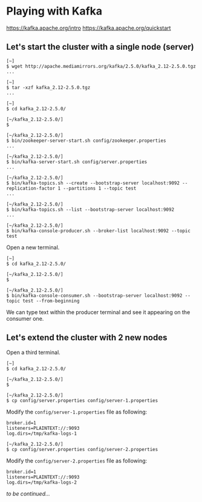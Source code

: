# Playing with Kafka

<https://kafka.apache.org/intro>
<https://kafka.apache.org/quickstart>

## Let's start the cluster with a single node (server)

```
[~]
$ wget http://apache.mediamirrors.org/kafka/2.5.0/kafka_2.12-2.5.0.tgz
...
```

```
[~]
$ tar -xzf kafka_2.12-2.5.0.tgz
...
```

```
[~]
$ cd kafka_2.12-2.5.0/

[~/kafka_2.12-2.5.0/]
$ 
```

```
[~/kafka_2.12-2.5.0/]
$ bin/zookeeper-server-start.sh config/zookeeper.properties
...
```

```
[~/kafka_2.12-2.5.0/]
$ bin/kafka-server-start.sh config/server.properties
...
```

```
[~/kafka_2.12-2.5.0/]
$ bin/kafka-topics.sh --create --bootstrap-server localhost:9092 --replication-factor 1 --partitions 1 --topic test
...
```

```
[~/kafka_2.12-2.5.0/]
$ bin/kafka-topics.sh --list --bootstrap-server localhost:9092
...
```

```
[~/kafka_2.12-2.5.0/]
$ bin/kafka-console-producer.sh --broker-list localhost:9092 --topic test
```

Open a new terminal.

```
[~]
$ cd kafka_2.12-2.5.0/

[~/kafka_2.12-2.5.0/]
$ 
```

```
[~/kafka_2.12-2.5.0/]
$ bin/kafka-console-consumer.sh --bootstrap-server localhost:9092 --topic test --from-beginning
```

We can type text within the producer terminal and see it appearing on the consumer one.

## Let's extend the cluster with 2 new nodes

Open a third terminal.

```
[~]
$ cd kafka_2.12-2.5.0/

[~/kafka_2.12-2.5.0/]
$ 
```

```
[~/kafka_2.12-2.5.0/]
$ cp config/server.properties config/server-1.properties
```

Modify the `config/server-1.properties` file as following:

```
broker.id=1
listeners=PLAINTEXT://:9093
log.dirs=/tmp/kafka-logs-1
```

```
[~/kafka_2.12-2.5.0/]
$ cp config/server.properties config/server-2.properties
```

Modify the `config/server-2.properties` file as following:

```
broker.id=1
listeners=PLAINTEXT://:9093
log.dirs=/tmp/kafka-logs-2
```

_to be continued..._